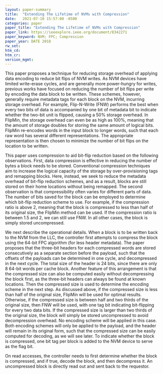```yaml
---
layout: paper-summary
title:  "Extending The Lifetime of NVMs with Compression"
date:   2021-07-10 15:57:00 -0500
categories: paper
paper_title: "Extending The Lifetime of NVMs with Compression"
paper_link: https://ieeexplore.ieee.org/document/8342271
paper_keyword: NVM; FPC; Compression
paper_year: DATE 2018
rw_set:
htm_cd:
htm_cr:
version_mgmt:
---
```


This paper proposes a technique for reducing storage overhead of applying data encoding to reduce bit flips of 
NVM writes. 
As NVM devices have limited write-erase cycles, and are generally more power-hungry for writes, previous works have 
focused on reducing the number of bit flips per write by encoding the data block to be written.
These schemes, however, generally require metadata tags for each block on the NVM, incurring storage overhead.
For example, Flip-N-Write (FNW) performs the best when every two bits of data is accompanied by one bit of metadata bit
to indicate whether the two-bit unit is flipped, causing a 50% storage overhead.
In FlipMin, the storage overhead can even be as high as 100%, meaning that the amount of storage doubles for storing 
the same amount of logical bits. FlipMin re-encodes words in the input block to longer words, such that each raw 
word has several different representations. The appropriate representation is then chosen to minimize the number of
bit flips on the location to be written. 

This paper uses compression to aid bit-flip reduction based on the following observations. 
First, data compression is effective in reducing the number of bytes a block needs to be stored. Conventional 
compression techniques aim to increase the logical capacity of the storage by over-provisioning tags and remapping 
blocks. Here, instead, we seek to reduce the metadata overhead of bit-flip reduction schemes, and as a result, 
blocks are still stored on their home locations without being remapped.
The second observation is that compressibility often varies for different parts of data. The number of bits saved
for the block can be employed to determine which bit-flip reduction scheme to use. For example, if the compression
ratio is above 2, meaning that the block is compressed to less than half of its original size, the FlipMin method
can be used. If the compression ratio is between 1.5 and 2, we can still use FNW. In all other cases, the block is 
simply stored uncompressed.

We next describe the operational details. When a block is to be written back to the NVM from the LLC, the controller
first attempts to compress the block using the 64-bit FPC algorithm (for less header metadata). 
The paper proposes that the three-bit headers for each compressed words are stored consecutively as a 
separate section before the payload, such that the offsets of the payloads can be determined in one cycle, and 
decompressed in the next cycle.
The total size of the header is 24 bits, since there are only 8 64-bit words per cache block.
Another feature of this arrangement is that the compressed size can also be computed easily without decompressing 
the block first, as the three-bit headers can always be found at known locations.
Then the compressed size is used to determine the encoding scheme in the next step.
As discussed above, if the compressed size is less than half of the original size, FlipMin will be used for optimal
results. Otherwise, if the compressed size is between half and two thirds of the original size, then FNW will
be used, with one tag bit indicating bit-flipping for every two data bits.
If the compressed size is larger than two thirds of the original size, the block will simply be stored uncompressed
to avoid decompression overhead. No encoding scheme will be applied in this case.
Both encoding schemes will only be applied to the payload, and the header will remain in its original form, such that
the compressed size can be easily computed for decoding, as we will see later.
To indicate whether the block is compressed, one bit tag per block is added to the NVM device to serve as the flag bit.

On read accesses, the controller needs to first determine whether the block is compressed,
and if true, decode the block, and then decompress it. 
An uncompressed block is directly read out and sent back to the requestor.
